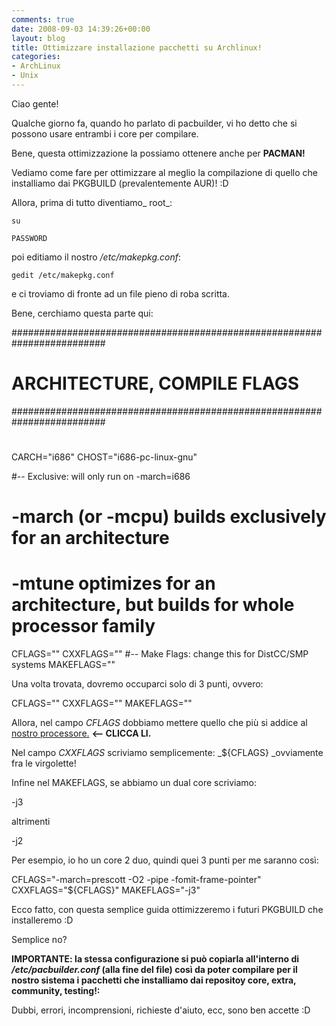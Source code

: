 ```yaml
---
comments: true
date: 2008-09-03 14:39:26+00:00
layout: blog
title: Ottimizzare installazione pacchetti su Archlinux!
categories:
- ArchLinux
- Unix
---
```


Ciao gente!

Qualche giorno fa, quando ho parlato di pacbuilder, vi ho detto che si possono usare entrambi i core per compilare.

Bene, questa ottimizzazione la possiamo ottenere anche per **PACMAN!**

Vediamo come fare per ottimizzare al meglio la compilazione di quello che installiamo dai PKGBUILD (prevalentemente AUR)! :D

Allora, prima di tutto diventiamo_ root_:


`su`




`PASSWORD`



poi editiamo il nostro _/etc/makepkg.conf_:


`gedit /etc/makepkg.conf`



e ci troviamo di fronte ad un file pieno di roba scritta.

Bene, cerchiamo questa parte qui:


#########################################################################
# ARCHITECTURE, COMPILE FLAGS
#########################################################################
#
CARCH="i686"
CHOST="i686-pc-linux-gnu"



#-- Exclusive: will only run on -march=i686
# -march (or -mcpu) builds exclusively for an architecture
# -mtune optimizes for an architecture, but builds for whole processor family
CFLAGS=""
CXXFLAGS=""
#-- Make Flags: change this for DistCC/SMP systems
MAKEFLAGS=""

Una volta trovata, dovremo occuparci solo di 3 punti, ovvero:


CFLAGS=""
CXXFLAGS=""
MAKEFLAGS=""

Allora, nel campo _CFLAGS_ dobbiamo mettere quello che più si addice al [nostro processore.](http://wiki.archlinux.org/index.php/Safe_Cflags) **<-- CLICCA LI.**

Nel campo _CXXFLAGS_ scriviamo semplicemente: _${CFLAGS} _ovviamente fra le virgolette!

Infine nel MAKEFLAGS, se abbiamo un dual core scriviamo:


-j3



altrimenti


-j2



Per esempio, io ho un core 2 duo, quindi quei 3 punti per me saranno così:


CFLAGS="-march=prescott -O2 -pipe -fomit-frame-pointer"
CXXFLAGS="${CFLAGS}"
MAKEFLAGS="-j3"

Ecco fatto, con questa semplice guida ottimizzeremo i futuri PKGBUILD che installeremo :D

Semplice no?

**IMPORTANTE: la stessa configurazione si può copiarla all'interno di _/etc/pacbuilder.conf_ (alla fine del file) così da poter compilare per il nostro sistema i pacchetti che installiamo dai repositoy core, extra, community, testing!:**




Dubbi, errori, incomprensioni, richieste d'aiuto, ecc, sono ben accette :D

